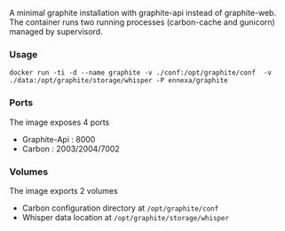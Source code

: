 A minimal graphite installation with graphite-api instead of graphite-web. The container runs two running processes (carbon-cache and gunicorn) managed by supervisord.

### Usage

    docker run -ti -d --name graphite -v ./conf:/opt/graphite/conf  -v ./data:/opt/graphite/storage/whisper -P ennexa/graphite

### Ports
The image exposes 4 ports

- Graphite-Api  : 8000
- Carbon : 2003/2004/7002

### Volumes
The image exports 2 volumes

- Carbon configuration directory at `/opt/graphite/conf`
- Whisper data location at `/opt/graphite/storage/whisper`

